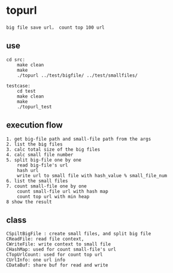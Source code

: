 # topurl
    big file save url， count top 100 url 

## use
    cd src:
    	make clean
		make	
    	./topurl ../test/bigfile/ ../test/smallfiles/
    
    testcase:
    	cd test
		make clean
		make
		./topurl_test	

## execution flow
	1. get big-file path and small-file path from the args
	2. list the big files
	3. calc total size of the big files
	4. calc small file number
	5. split big-file one by one
		read big-file's url
		hash url
		write url to small file with hash_value % small_file_num
	6. list the small files
	7. count small-file one by one
		count small-file url with hash map
		count top url with min heap
	8 show the result

## class
	CSpiltBigFile : create small files, and split big file
	CReadFile: read file context, 
	CWriteFile: write context to small file
	CHashMap: used for count small-file's url
	CTopUrlCount: used for count top url
	CUrlInfo: one url info
	CDataBuf: share buf for read and write
	
		

